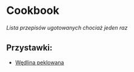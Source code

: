 # Cookbook
###### Lista przepisów ugotowanych chociaż jeden raz 

## Przystawki:
- [Wędlina peklowana](starters/Wedlina_peklowana.md)
